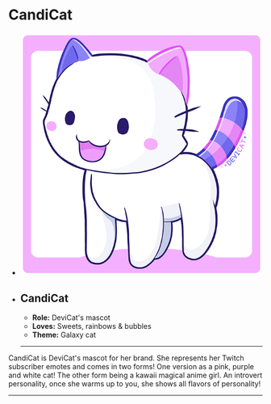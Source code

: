 # CandiCat

* ![](img/CandiCat.png)

* ## CandiCat
  * **Role:** DeviCat's mascot
  * **Loves:** Sweets, rainbows & bubbles
  * **Theme:** Galaxy cat

  ---

CandiCat is DeviCat's mascot for her brand. She represents her Twitch subscriber emotes and comes in two forms! One version as a pink, purple and white cat! The other form being a kawaii magical anime girl. An introvert personality, once she warms up to you, she shows all flavors of personality!

---